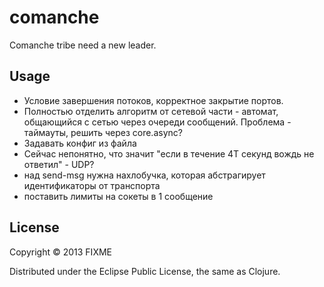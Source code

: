 # comanche

Comanche tribe need a new leader.

## Usage

* Условие завершения потоков, корректное закрытие портов.
* Полностью отделить алгоритм от сетевой части - автомат, общающийся с сетью через очереди
  сообщений. Проблема - таймауты, решить через core.async?
* Задавать конфиг из файла
* Сейчас непонятно, что значит "если в течение 4Т секунд вождь не ответил" - UDP?
* над send-msg нужна нахлобучка, которая абстрагирует идентификаторы от транспорта
* поставить лимиты на сокеты в 1 сообщение
## License

Copyright © 2013 FIXME

Distributed under the Eclipse Public License, the same as Clojure.
